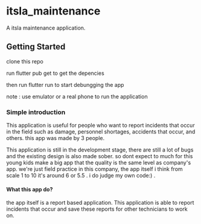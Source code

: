 # itsla_maintenance

A itsla maintenance application.

## Getting Started

clone this repo

run flutter pub get to get the depencies

then run flutter run to start debungging the app

note : use emulator or a real phone to run the application

### Simple introduction

This application is useful for people who want to report incidents that occur in the field such as damage, personnel shortages, accidents that occur, and others. this app was made by 3 people.

This application is still in the development stage, there are still a lot of bugs and the existing design is also made sober. so dont expect to much for this young kids make a big app that the quality is the same level as company's app. we're just field practice in this company, the app itself i think from scale 1 to 10 it's around 6 or 5.5 . i do judge my own code:) . 


#### What this app do?

the app itself is a report based application. This application is able to report incidents that occur and save these reports for other technicians to work on. 


